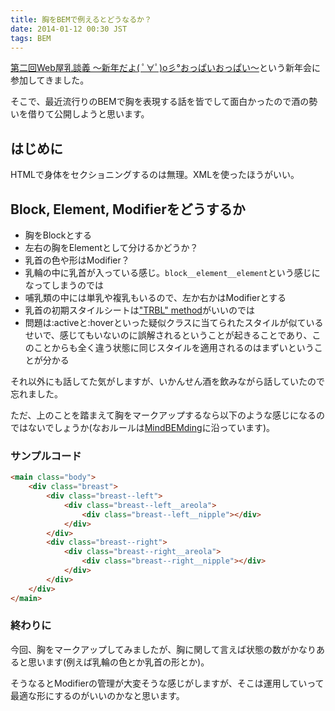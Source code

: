 ```yaml
---
title: 胸をBEMで例えるとどうなるか？
date: 2014-01-12 00:30 JST
tags: BEM
---
```


[第二回Web屋乳談義 〜新年だよ( ﾟ∀ﾟ)o彡°おっぱいおっぱい〜](https://www.facebook.com/events/1446181535605105/)という新年会に参加してきました。

そこで、最近流行りのBEMで胸を表現する話を皆でして面白かったので酒の勢いを借りて公開しようと思います。

## はじめに

HTMLで身体をセクショニングするのは無理。XMLを使ったほうがいい。

## Block, Element, Modifierをどうするか

- 胸をBlockとする
- 左右の胸をElementとして分けるかどうか？
- 乳首の色や形はModifier？
- 乳輪の中に乳首が入っている感じ。`block__element__element`という感じになってしまうのでは
- 哺乳類の中には単乳や複乳もいるので、左か右かはModifierとする
- 乳首の初期スタイルシートは["TRBL" method](http://dskd.jp/archives/35.html)がいいのでは
- 問題は:activeと:hoverといった疑似クラスに当てられたスタイルが似ているせいで、感じてもいないのに誤解されるということが起きることであり、このことからも全く違う状態に同じスタイルを適用されるのはまずいということが分かる

それ以外にも話してた気がしますが、いかんせん酒を飲みながら話していたので忘れました。

ただ、上のことを踏まえて胸をマークアップするなら以下のような感じになるのではないでしょうか(なおルールは[MindBEMding](http://csswizardry.com/2013/01/mindbemding-getting-your-head-round-bem-syntax/)に沿っています)。

### サンプルコード

```html
<main class="body">
    <div class="breast">
        <div class="breast--left">
            <div class="breast--left__areola">
                <div class="breast--left__nipple"></div>
            </div>
        </div>
        <div class="breast--right">
            <div class="breast--right__areola">
                <div class="breast--right__nipple"></div>
            </div>
        </div>
    </div>
</main>
```

### 終わりに

今回、胸をマークアップしてみましたが、胸に関して言えば状態の数がかなりあると思います(例えば乳輪の色とか乳首の形とか)。

そうなるとModifierの管理が大変そうな感じがしますが、そこは運用していって最適な形にするのがいいのかなと思います。
